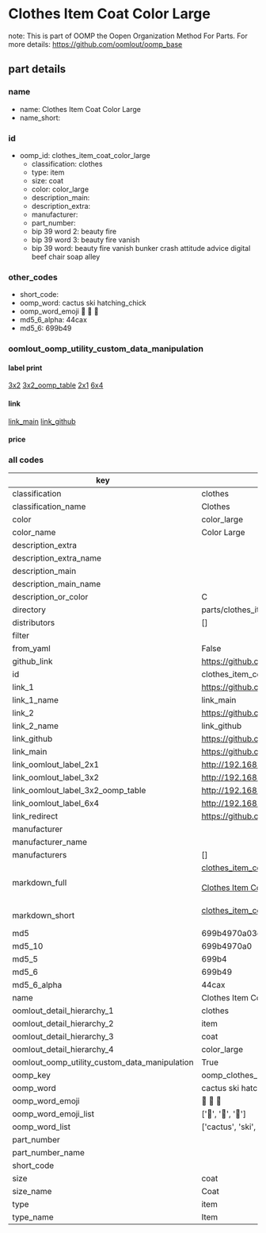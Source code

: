# Clothes Item Coat Color Large  

note: This is part of OOMP the Oopen Organization Method For Parts. For more details: https://github.com/oomlout/oomp_base

##  part details
  







### name
* name: Clothes Item Coat Color Large
* name_short: 
### id
* oomp_id: clothes_item_coat_color_large
  * classification: clothes
  * type: item
  * size: coat
  * color: color_large
  * description_main: 
  * description_extra: 
  * manufacturer: 
  * part_number: 
  * bip 39 word 2: beauty fire
  * bip 39 word 3: beauty fire vanish
  * bip 39 word: beauty fire vanish bunker crash attitude advice digital beef chair soap alley

### other_codes
* short_code: 
* oomp_word: cactus ski hatching_chick
* oomp_word_emoji :cactus: :ski: :hatching_chick:
* md5_6_alpha: 44cax
* md5_6: 699b49






### oomlout_oomp_utility_custom_data_manipulation
#### label print
[3x2](http://192.168.1.245:1112/?label=oomp%2044cax)
[3x2_oomp_table](http://192.168.1.108:1112/?label=oomp%2044cax)
[2x1](http://192.168.1.242:1112/?label=oomp%2044cax)
[6x4](http://192.168.1.55:1112/?label=oomp%2044cax)    

#### link

[link_main](https://github.com/oomlout/oomlout_oomp_version_1_messy/tree/main/parts/clothes_item_coat_color_large) [link_github](https://github.com/oomlout/oomlout_oomp_version_1_messy/tree/main/parts/clothes_item_coat_color_large)                             

#### price







### all codes 
| key | value |  
| --- | --- |  
| classification | clothes |  
| classification_name | Clothes |  
| color | color_large |  
| color_name | Color Large |  
| description_extra |  |  
| description_extra_name |  |  
| description_main |  |  
| description_main_name |  |  
| description_or_color | C  |  
| directory | parts/clothes_item_coat_color_large |  
| distributors | [] |  
| filter |  |  
| from_yaml | False |  
| github_link | https://github.com/oomlout/oomlout_oomp_part_src/tree/main/parts/clothes_item_coat_color_large |  
| id | clothes_item_coat_color_large |  
| link_1 | https://github.com/oomlout/oomlout_oomp_version_1_messy/tree/main/parts/clothes_item_coat_color_large |  
| link_1_name | link_main |  
| link_2 | https://github.com/oomlout/oomlout_oomp_version_1_messy/tree/main/parts/clothes_item_coat_color_large |  
| link_2_name | link_github |  
| link_github | https://github.com/oomlout/oomlout_oomp_version_1_messy/tree/main/parts/clothes_item_coat_color_large |  
| link_main | https://github.com/oomlout/oomlout_oomp_version_1_messy/tree/main/parts/clothes_item_coat_color_large |  
| link_oomlout_label_2x1 | http://192.168.1.242:1112/?label=oomp%2044cax |  
| link_oomlout_label_3x2 | http://192.168.1.245:1112/?label=oomp%2044cax |  
| link_oomlout_label_3x2_oomp_table | http://192.168.1.108:1112/?label=oomp%2044cax |  
| link_oomlout_label_6x4 | http://192.168.1.55:1112/?label=oomp%2044cax |  
| link_redirect | https://github.com/oomlout/oomlout_oomp_version_1_messy/tree/main/parts/clothes_item_coat_color_large |  
| manufacturer |  |  
| manufacturer_name |  |  
| manufacturers | [] |  
| markdown_full | [clothes_item_coat_color_large](none)<br>[](none)<br>[Clothes Item Coat Color Large](none)<br><br> |  
| markdown_short | [clothes_item_coat_color_large](none)<br><br> |  
| md5 | 699b4970a03de0803a9931e7e295c89d |  
| md5_10 | 699b4970a0 |  
| md5_5 | 699b4 |  
| md5_6 | 699b49 |  
| md5_6_alpha | 44cax |  
| name | Clothes Item Coat Color Large |  
| oomlout_detail_hierarchy_1 | clothes |  
| oomlout_detail_hierarchy_2 | item |  
| oomlout_detail_hierarchy_3 | coat |  
| oomlout_detail_hierarchy_4 | color_large |  
| oomlout_oomp_utility_custom_data_manipulation | True |  
| oomp_key | oomp_clothes_item_coat_color_large |  
| oomp_word | cactus ski hatching_chick |  
| oomp_word_emoji | :cactus: :ski: :hatching_chick: |  
| oomp_word_emoji_list | [':cactus:', ':ski:', ':hatching_chick:'] |  
| oomp_word_list | ['cactus', 'ski', 'hatching_chick'] |  
| part_number |  |  
| part_number_name |  |  
| short_code |  |  
| size | coat |  
| size_name | Coat |  
| type | item |  
| type_name | Item |  
